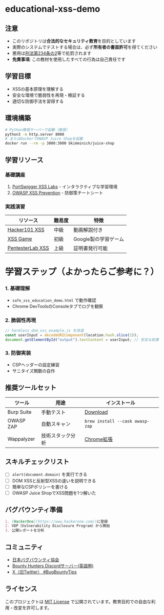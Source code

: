 # educational-xss-demo

##  注意
- このリポジトリは**合法的なセキュリティ教育**を目的としています
- 実際のシステムでテストする場合は、必ず**所有者の書面許可**を得てください
- 悪用は[刑法第234条の2](https://elaws.e-gov.go.jp/document?lawid=140AC0000000045)等で処罰されます
- **免責事項**: この教材を使用したすべての行為は自己責任です

##  学習目標
- XSSの基本原理を理解する
- 安全な環境で脆弱性を再現・検証する
- 適切な防御手法を習得する

##  環境構築
```bash
# Python簡易サーバーで起動（推奨）
python3 -m http.server 8000
# またはDockerでOWASP Juice Shopを起動
docker run --rm -p 3000:3000 bkimminich/juice-shop
```

##  学習リソース
### 基礎講座
1. [PortSwigger XSS Labs](https://portswigger.net/web-security/cross-site-scripting) - インタラクティブな学習環境
2. [OWASP XSS Prevention](https://cheatsheetseries.owasp.org/cheatsheets/Cross_Site_Scripting_Prevention_Cheat_Sheet.html) - 防御策チートシート

### 実践演習
| リソース | 難易度 | 特徴 |
|---------|--------|------|
| [Hacker101 XSS](https://www.hacker101.com/sessions/xss) | 中級 | 動画解説付き |
| [XSS Game](https://xss-game.appspot.com) | 初級 | Google製の学習ゲーム |
| [PentesterLab XSS](https://pentesterlab.com/exercises/xss/) | 上級 | 証明書発行可能 |

#  学習ステップ（よかったらご参考に？）

### 1. 基礎理解
- `safe_xss_education_demo.html` で動作確認
- Chrome DevToolsのConsoleタブでログを観察

### 2. 脆弱性再現
```javascript
// harmless_dom_xss_example.js を改造
const userInput = decodeURIComponent(location.hash.slice(1));
document.getElementById("output").textContent = userInput; // 安全な処理に変更
```

### 3. 防御実装
- CSPヘッダーの設定練習
- サニタイズ関数の自作

##  推奨ツールセット
| ツール | 用途 | インストール |
|-------|------|-------------|
| Burp Suite | 手動テスト | [Download](https://portswigger.net/burp/communitydownload) |
| OWASP ZAP | 自動スキャン | `brew install --cask owasp-zap` |
| Wappalyzer | 技術スタック分析 | [Chrome拡張](https://www.wappalyzer.com/) |

##  スキルチェックリスト
- [ ] `alert(document.domain)` を実行できる
- [ ] DOM XSSと反射型XSSの違いを説明できる
- [ ] 簡単なCSPポリシーを書ける
- [ ] OWASP Juice ShopでXSS問題を1つ解いた

##  バグバウンティ準備
```markdown
1. [HackerOne](https://www.hackerone.com/)に登録
2. VDP（Vulnerability Disclosure Program）から開始
3. 公開レポートを分析
```

##  コミュニティ
- [日本バグバウンティ協会](https://bugbounty.jp/)
- [Bounty Hunters Discordサーバー(英語圏)](https://discord.com/invite/bugbounty)
- [X（旧Twitter） #BugBountyTips](https://x.com/hashtag/BugBountyTips)

##  ライセンス
このプロジェクトは [MIT License](LICENSE) で公開されています。教育目的での自由な利用・改変を許可します。
